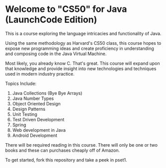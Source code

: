 Welcome to "CS50" for Java (LaunchCode Edition)
=============================================

This is a course exploring the language intricacies and functionality of Java.

Using the same methodology as Harvard's CS50 class, this course hopes to expose new programming ideas and create proficiency in understanding and composing code in the Java Virtual Machine.

Most likely, you already know C.  That's great.   This course will expand upon that knowledge and provide insight into new technologies and techniques used in modern industry practice.

Topics Include:
1.  Java Collections (Bye Bye Arrays)
2.  Java Number Types
3.  Object Oriented Design
4.  Design Patterns
5.  Unit Testing
6.  Test Driven Development
7.  Spring
8.  Web development in Java
9.  Android Development

There will be required reading in this course.  There will only be one or two books and these can purchases cheaply off of Amazon.

To get started, fork this repository and take a peek in pset1.

